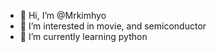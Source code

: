 - 👋 Hi, I’m @Mrkimhyo
- 👀 I’m interested in movie, and semiconductor
- 🌱 I’m currently learning python 
